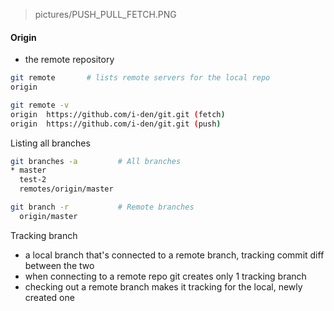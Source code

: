 > pictures/PUSH_PULL_FETCH.PNG

#### Origin
 - the remote repository
```bash
git remote       # lists remote servers for the local repo
origin

git remote -v
origin  https://github.com/i-den/git.git (fetch)
origin  https://github.com/i-den/git.git (push)
```

Listing all branches
```bash
git branches -a         # All branches
* master
  test-2
  remotes/origin/master

git branch -r           # Remote branches
  origin/master
```

Tracking branch
 - a local branch that's connected to a remote branch, tracking commit diff between the two
 - when connecting to a remote repo git creates only 1 tracking branch
 - checking out a remote branch makes it tracking for the local, newly created one
 
 